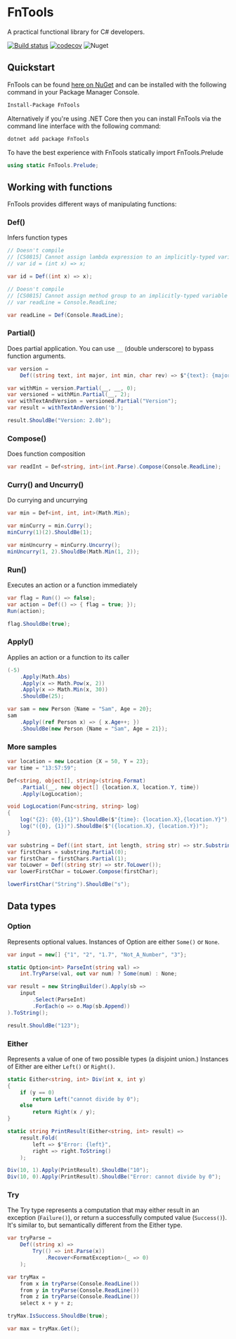 # FnTools

A practical functional library for C# developers.

[![Build status](https://ci.appveyor.com/api/projects/status/9fsm093mmgrsfqtu/branch/master?svg=true)](https://ci.appveyor.com/project/kalaninja/fntools/branch/master)
[![codecov](https://codecov.io/gh/kalaninja/FnTools/branch/master/graph/badge.svg)](https://codecov.io/gh/kalaninja/FnTools)
![Nuget](https://img.shields.io/nuget/v/fntools)

## Quickstart

FnTools can be found [here on NuGet](https://www.nuget.org/packages/fntools/) and can be installed 
with the following command in your Package Manager Console.

```bash
Install-Package FnTools
```

Alternatively if you're using .NET Core then you can install FnTools via the command line interface
with the following command:

```bash
dotnet add package FnTools
```

To have the best experience with FnTools statically import FnTools.Prelude

```c#
using static FnTools.Prelude;
```

## Working with functions

FnTools provides different ways of manipulating functions:

### Def()
Infers function types

```c#
// Doesn't compile
// [CS0815] Cannot assign lambda expression to an implicitly-typed variable
// var id = (int x) => x;

var id = Def((int x) => x);

// Doesn't compile
// [CS0815] Cannot assign method group to an implicitly-typed variable
// var readLine = Console.ReadLine;

var readLine = Def(Console.ReadLine);
```

### Partial()
Does partial application. You can use `__` (double underscore) to bypass function arguments.
```c#
var version =
    Def((string text, int major, int min, char rev) => $"{text}: {major}.{min}{rev}");

var withMin = version.Partial(__, __, 0);
var versioned = withMin.Partial(__, 2);
var withTextAndVersion = versioned.Partial("Version");
var result = withTextAndVersion('b');

result.ShouldBe("Version: 2.0b");
```

### Compose()
Does function composition
```c#
var readInt = Def<string, int>(int.Parse).Compose(Console.ReadLine);
```

### Curry() and Uncurry()
Do currying and uncurrying
```c#
var min = Def<int, int, int>(Math.Min);

var minCurry = min.Curry();
minCurry(1)(2).ShouldBe(1);

var minUncurry = minCurry.Uncurry();
minUncurry(1, 2).ShouldBe(Math.Min(1, 2));
```

### Run()
Executes an action or a function immediately
```c#
var flag = Run(() => false);
var action = Def(() => { flag = true; });
Run(action);

flag.ShouldBe(true);
```

### Apply()
Applies an action or a function to its caller
```c#
(-5)
    .Apply(Math.Abs)
    .Apply(x => Math.Pow(x, 2))
    .Apply(x => Math.Min(x, 30))
    .ShouldBe(25);

var sam = new Person {Name = "Sam", Age = 20};
sam
    .Apply((ref Person x) => { x.Age++; })
    .ShouldBe(new Person {Name = "Sam", Age = 21});
```

### More samples

```c#
var location = new Location {X = 50, Y = 23};
var time = "13:57:59";

Def<string, object[], string>(string.Format)
    .Partial(__, new object[] {location.X, location.Y, time})
    .Apply(LogLocation);

void LogLocation(Func<string, string> log)
{
    log("{2}: {0},{1}").ShouldBe($"{time}: {location.X},{location.Y}");
    log("({0}, {1})").ShouldBe($"({location.X}, {location.Y})");
}
```

```c#
var substring = Def((int start, int length, string str) => str.Substring(start, length));
var firstChars = substring.Partial(0);
var firstChar = firstChars.Partial(1);
var toLower = Def((string str) => str.ToLower());
var lowerFirstChar = toLower.Compose(firstChar);

lowerFirstChar("String").ShouldBe("s");
```

## Data types

### Option
Represents optional values. Instances of Option are either `Some()` or `None`.
```c#
var input = new[] {"1", "2", "1.7", "Not_A_Number", "3"};

static Option<int> ParseInt(string val) =>
    int.TryParse(val, out var num) ? Some(num) : None;

var result = new StringBuilder().Apply(sb =>
    input
        .Select(ParseInt)
        .ForEach(o => o.Map(sb.Append))
).ToString();

result.ShouldBe("123");
```

### Either
Represents a value of one of two possible types (a disjoint union.) Instances of Either are either `Left()` or `Right()`.
```c#
static Either<string, int> Div(int x, int y)
{
    if (y == 0)
        return Left("cannot divide by 0");
    else
        return Right(x / y);
}

static string PrintResult(Either<string, int> result) =>
    result.Fold(
        left => $"Error: {left}",
        right => right.ToString()
    );

Div(10, 1).Apply(PrintResult).ShouldBe("10");
Div(10, 0).Apply(PrintResult).ShouldBe("Error: cannot divide by 0");
```

### Try
The Try type represents a computation that may either result in an exception (`Failure()`), or return a successfully computed value (`Success()`).
It's similar to, but semantically different from the Either type.
```c#
var tryParse =
    Def((string x) =>
        Try(() => int.Parse(x))
            .Recover<FormatException>(_ => 0)
    );

var tryMax =
    from x in tryParse(Console.ReadLine())
    from y in tryParse(Console.ReadLine())
    from z in tryParse(Console.ReadLine())
    select x + y + z;

tryMax.IsSuccess.ShouldBe(true);

var max = tryMax.Get();
```
